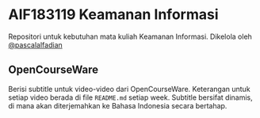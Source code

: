 # AIF183119 Keamanan Informasi

Repositori untuk kebutuhan mata kuliah Keamanan Informasi. Dikelola oleh
[@pascalalfadian](https://github.com/pascalalfadian/)

## OpenCourseWare

Berisi subtitle untuk video-video dari OpenCourseWare. Keterangan untuk setiap
video berada di file `README.md` setiap week. Subtitle bersifat dinamis, di
mana akan diterjemahkan ke Bahasa Indonesia secara bertahap.
